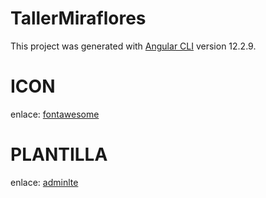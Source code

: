 # TallerMiraflores

This project was generated with [Angular CLI](https://github.com/angular/angular-cli) version 12.2.9.

# ICON
enlace: [ fontawesome ](https://fontawesome.com/)

# PLANTILLA
enlace: [ adminlte ](https://adminlte.io/themes/v3/index.html)
